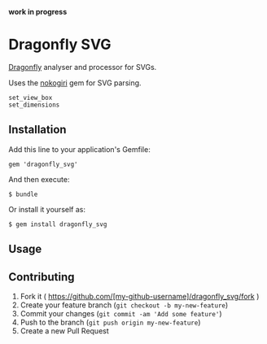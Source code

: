 **work in progress**

# Dragonfly SVG

[Dragonfly](https://github.com/markevans/dragonfly) analyser and processor for SVGs.

Uses the [nokogiri](http://nokogiri.org) gem for SVG parsing.

    set_view_box
    set_dimensions

## Installation

Add this line to your application's Gemfile:

    gem 'dragonfly_svg'

And then execute:

    $ bundle

Or install it yourself as:

    $ gem install dragonfly_svg

## Usage



## Contributing

1. Fork it ( https://github.com/[my-github-username]/dragonfly_svg/fork )
2. Create your feature branch (`git checkout -b my-new-feature`)
3. Commit your changes (`git commit -am 'Add some feature'`)
4. Push to the branch (`git push origin my-new-feature`)
5. Create a new Pull Request
